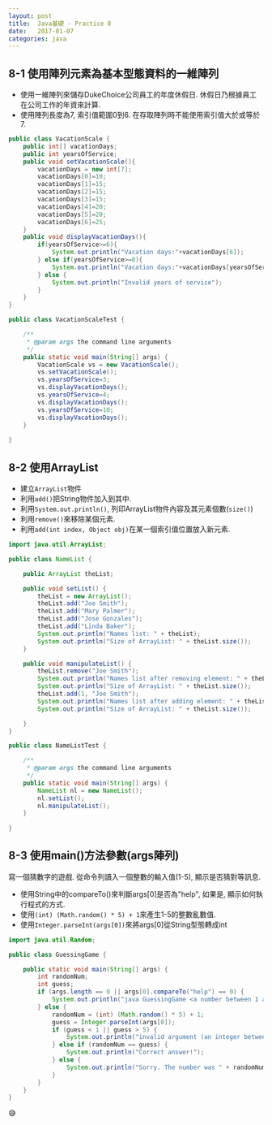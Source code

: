 ```yaml
---
layout:	post
title:	Java基礎 - Practice 8
date:	2017-01-07
categories: java
---
```

## 8-1 使用陣列元素為基本型態資料的一維陣列

- 使用一維陣列來儲存DukeChoice公司員工的年度休假日. 休假日乃根據員工在公司工作的年資來計算. 
- 使用陣列長度為7, 索引值範圍0到6. 在存取陣列時不能使用索引值大於或等於7. 

```java
public class VacationScale {
    public int[] vacationDays;
    public int yearsOfService;
    public void setVacationScale(){
        vacationDays = new int[7];
        vacationDays[0]=10;
        vacationDays[1]=15;
        vacationDays[2]=15;
        vacationDays[3]=15;
        vacationDays[4]=20;
        vacationDays[5]=20;
        vacationDays[6]=25; 
    }
    public void displayVacationDays(){
        if(yearsOfService>=6){
            System.out.println("Vacation days:"+vacationDays[6]);
        } else if(yearsOfService>=0){
            System.out.println("Vacation days:"+vacationDays[yearsOfService]);
        } else {
            System.out.println("Invalid years of service");
        }
    }
}
```

```java
public class VacationScaleTest {

    /**
     * @param args the command line arguments
     */
    public static void main(String[] args) {
        VacationScale vs = new VacationScale();
        vs.setVacationScale();
        vs.yearsOfService=3;
        vs.displayVacationDays();
        vs.yearsOfService=4;
        vs.displayVacationDays();
        vs.yearsOfService=10;
        vs.displayVacationDays();
    }
    
}
```

## 8-2 使用ArrayList

- 建立`ArrayList`物件
- 利用`add()`把String物件加入到其中. 
- 利用`System.out.println()`, 列印ArrayList物件內容及其元素個數(`size()`)
- 利用`remove()`來移除某個元素. 
- 利用`add(int index, Object obj)`在某一個索引值位置放入新元素.

```java
import java.util.ArrayList;

public class NameList {

    public ArrayList theList;

    public void setList() {
        theList = new ArrayList();
        theList.add("Joe Smith");
        theList.add("Mary Palmer");
        theList.add("Jose Gonzales");
        theList.add("Linda Baker");
        System.out.println("Names list: " + theList);
        System.out.println("Size of ArrayList: " + theList.size());
    }

    public void manipulateList() {
        theList.remove("Joe Smith");
        System.out.println("Names list after removing element: " + theList);
        System.out.println("Size of ArrayList: " + theList.size());
        theList.add(1, "Joe Smith");
        System.out.println("Names list after adding element: " + theList);
        System.out.println("Size of ArrayList: " + theList.size());

    }
}
```

```java
public class NameListTest {

    /**
     * @param args the command line arguments
     */
    public static void main(String[] args) {
        NameList nl = new NameList();
        nl.setList();
        nl.manipulateList();
    }
    
}
```

## 8-3 使用main()方法參數(args陣列)

寫一個猜數字的遊戲. 從命令列讀入一個整數的輸入值(1-5), 顯示是否猜對等訊息.
- 使用String中的compareTo()來判斷args[0]是否為"help", 如果是, 顯示如何執行程式的方式.
- 使用`(int) (Math.random() * 5) + 1`來產生1-5的整數亂數值.
- 使用`Integer.parseInt(args[0])`來將args[0]從String型態轉成int

```java
import java.util.Random;

public class GuessingGame {

    public static void main(String[] args) {
        int randomNum;
        int guess;
        if (args.length == 0 || args[0].compareTo("help") == 0) {
            System.out.println("java GuessingGame <a number between 1 and 5>");
        } else {
            randomNum = (int) (Math.random() * 5) + 1;
            guess = Integer.parseInt(args[0]);
            if (guess < 1 || guess > 5) {
                System.out.println("invalid argument (an integer between 1 and 5 expected!)");
            } else if (randomNum == guess) {
                System.out.println("Correct answer!");
            } else {
                System.out.println("Sorry. The number was " + randomNum + ". Try again!");
            }
        }
    }
}

```
:sweat_smile:

